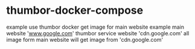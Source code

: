# thumbor-docker-compose

example use thumbor docker get image for main website example main website 'www.google.com' thumbor service website 'cdn.google.com' all image form main website will get image from 'cdn.google.com'
